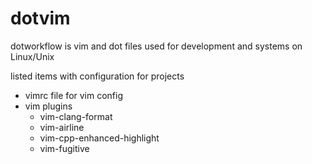 # dotvim
dotworkflow is vim and dot files used for development and systems on Linux/Unix

listed items with configuration for projects

- vimrc file for vim config
- vim plugins
  - vim-clang-format
  - vim-airline
  - vim-cpp-enhanced-highlight
  - vim-fugitive

